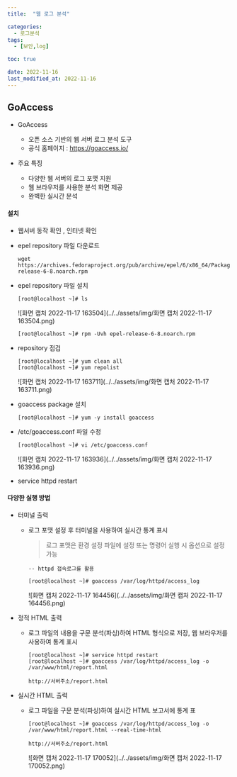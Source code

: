 ```yaml
---
title:  "웹 로그 분석" 

categories:
  - 로그분석
tags:
  - [보안,log]

toc: true

date: 2022-11-16
last_modified_at: 2022-11-16
---
```


## GoAccess

- GoAccess
  - 오픈 소스 기반의 웹 서버 로그 분석 도구
  - 공식 홈페이지 : https://goaccess.io/

- 주요 특징
  - 다양한 웹 서버의 로그 포맷 지원
  - 웹 브라우저를 사용한 분석 화면 제공
  - 완벽한 실시간 분석

#### 설치

- 웹서버 동작 확인 , 인터넷 확인

- epel repository 파일 다운로드

  ```
  wget https://archives.fedoraproject.org/pub/archive/epel/6/x86_64/Packages/e/epel-release-6-8.noarch.rpm
  ```

- epel repository 파일 설치

  ```
  [root@localhost ~]# ls
  ```

  ![화면 캡처 2022-11-17 163504](../../assets/img/화면 캡처 2022-11-17 163504.png)

  ```
  [root@localhost ~]# rpm -Uvh epel-release-6-8.noarch.rpm
  ```

- repository 점검

  ```
  [root@localhost ~]# yum clean all
  [root@localhost ~]# yum repolist
  ```

  ![화면 캡처 2022-11-17 163711](../../assets/img/화면 캡처 2022-11-17 163711.png)

- goaccess package 설치

  ```
  [root@localhost ~]# yum -y install goaccess
  ```

- /etc/goaccess.conf 파일 수정

  ```
  [root@localhost ~]# vi /etc/goaccess.conf
  ```

  ![화면 캡처 2022-11-17 163936](../../assets/img/화면 캡처 2022-11-17 163936.png)

- service httpd restart

#### 다양한 실행 방법

- 터미널 출력

  - 로그 포맷 설정 후 터미널을 사용하여 실시간 통계 표시

    > 로그 포맷은 환경 설정 파일에 설정 또는 명령어 실행 시 옵션으로 설정 가능

    ```
    -- httpd 접속로그를 활용 
    
    [root@localhost ~]# goaccess /var/log/httpd/access_log
    ```

    ![화면 캡처 2022-11-17 164456](../../assets/img/화면 캡처 2022-11-17 164456.png)

- 정적 HTML 출력

  - 로그 파일의 내용을 구문 분석(파싱)하여 HTML 형식으로 저장, 웹 브라우저를 사용하여 통계 표시

    ```
    [root@localhost ~]# service httpd restart
    [root@localhost ~]# goaccess /var/log/httpd/access_log -o /var/www/html/report.html
    
    http://서버주소/report.html 
    ```

    

- 실시간 HTML 출력

  - 로그 파일을 구문 분석(파싱)하여 실시간 HTML 보고서에 통계 표

    ```
    [root@localhost ~]# goaccess /var/log/httpd/access_log -o /var/www/html/report.html --real-time-html
    
    http://서버주소/report.html 
    ```

    ![화면 캡처 2022-11-17 170052](../../assets/img/화면 캡처 2022-11-17 170052.png)